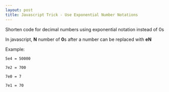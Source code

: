 ```yaml
---
layout: post
title: Javascript Trick - Use Exponential Number Notations
---
```


Shorten code for decimal numbers using exponential notation instead of 0s

In javascript, **N** number of **0**s after a number can be replaced with **eN**

Example:

`5e4 = 50000`

`7e2 = 700`

`7e0 = 7`

`7e1 = 70`


